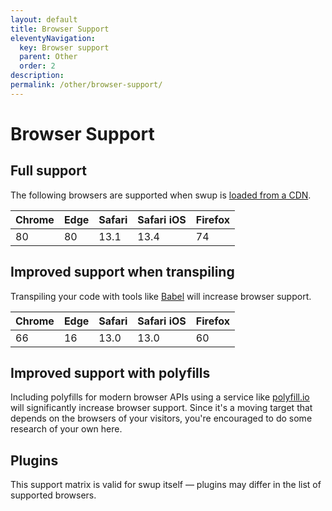 ```yaml
---
layout: default
title: Browser Support
eleventyNavigation:
  key: Browser support
  parent: Other
  order: 2
description:
permalink: /other/browser-support/
---
```


# Browser Support

## Full support

The following browsers are supported when swup is [loaded from a CDN](/getting-started/installation/#cdn).

| Chrome | Edge | Safari | Safari iOS | Firefox |
| -      | -    | -      | -          | -       |
| 80     | 80   | 13.1   | 13.4       | 74      |

## Improved support when transpiling

Transpiling your code with tools like [Babel](https://babeljs.io/) will increase browser support.

| Chrome | Edge | Safari | Safari iOS | Firefox |
| -      | -    | -      | -          | -       |
| 66     | 16   | 13.0   | 13.0       | 60      |

## Improved support with polyfills

Including polyfills for modern browser APIs using a service like [polyfill.io](https://polyfill.io/)
will significantly increase browser support. Since it's a moving target that depends on the browsers
of your visitors, you're encouraged to do some research of your own here.

## Plugins

This support matrix is valid for swup itself — plugins may differ in the list of supported browsers.
